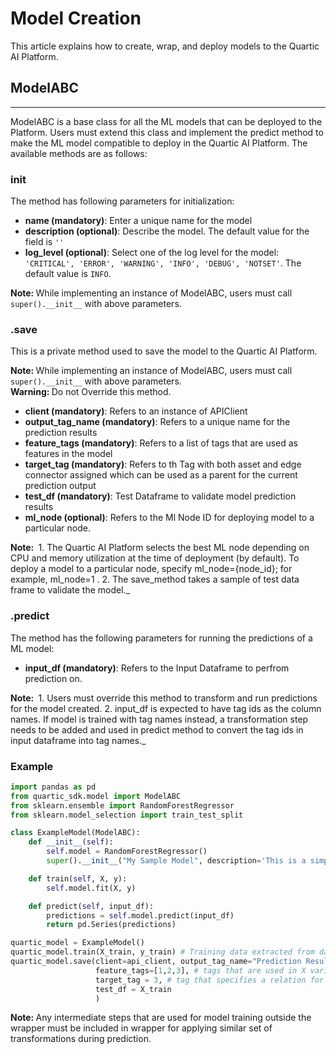 # Model Creation
This article explains how to create, wrap, and deploy models to the Quartic AI Platform.

## ModelABC
---
ModelABC is a base class for all the ML models that can be deployed to the Platform. Users must extend this class and implement the predict method to make the ML model compatible to deploy in the Quartic AI Platform. The available methods are as follows:

### init
The method has following parameters for initialization:

- **name (mandatory)**: Enter a unique name for the model
- **description (optional)**: Describe the model. The default value for the field is `''`
- **log_level (optional)**: Select one of the log level for the model: `'CRITICAL', 'ERROR', 'WARNING', 'INFO', 'DEBUG', 'NOTSET'`. The default value is `INFO`.

<div class="note"><strong>Note:&nbsp;</strong>While implementing an instance of ModelABC, users must call <code>super().__init__</code> with above parameters.</div>

### .save
This is a private method used to save the model to the Quartic AI Platform.

<div class="note"><strong>Note:&nbsp;</strong>While implementing an instance of ModelABC, users must call <code>super().__init__</code> with above parameters.</div>

<div class="note-warning"><strong>Warning:&nbsp;</strong>Do not Override this method.</div>

- **client (mandatory)**: Refers to an instance of APIClient
- **output_tag_name (mandatory)**: Refers to a unique name for the prediction results
- **feature_tags (mandatory)**: Refers to a list of tags that are used as features in the model
- **target_tag (mandatory)**: Refers to th Tag with both asset and edge connector assigned which can be used as a parent for the current prediction output
- **test_df (mandatory)**: Test Dataframe to validate model prediction results
- **ml_node (optional)**: Refers to the Ml Node ID for deploying model to a particular node.

<div class="note"><strong>Note:&nbsp;</strong>
1. The Quartic AI Platform selects the best ML node depending on CPU and memory utilization at the time of deployment (by default). To deploy a model to a particular node, specify ml_node={node_id}; for example, ml_node=1 .
2. The save_method takes a sample of test data frame to validate the model._</div>

### .predict
The method has the following parameters for running the predictions of a ML model:

- **input_df (mandatory)**: Refers to the Input Dataframe to perfrom prediction on.

<div class="note"><strong>Note:&nbsp;</strong>
1. Users must override this method to transform and run predictions for the model created.
2. input_df is expected to have tag ids as the column names. If model is trained with tag names instead, a transformation step needs to be added and used in predict method to convert the tag ids in input dataframe into tag names._</div>

### Example
```python
import pandas as pd
from quartic_sdk.model import ModelABC
from sklearn.ensemble import RandomForestRegressor
from sklearn.model_selection import train_test_split

class ExampleModel(ModelABC):
    def __init__(self):
        self.model = RandomForestRegressor()
        super().__init__("My Sample Model", description='This is a simple model to give a quick introduction on creating and deploying models to quartic platform.')

    def train(self, X, y):
        self.model.fit(X, y)

    def predict(self, input_df):
        predictions = self.model.predict(input_df)
        return pd.Series(predictions)

quartic_model = ExampleModel()
quartic_model.train(X_train, y_train) # Training data extracted from data loaded from Quartic Platform
quartic_model.save(client=api_client, output_tag_name="Prediction Result",
                   feature_tags=[1,2,3], # tags that are used in X variable say 1,2,3
                   target_tag = 3, # tag that specifies a relation for prediction say 3
                   test_df = X_train
                   )


```

<div class="note"><strong>Note:&nbsp;</strong>Any intermediate steps that are used for model training outside the wrapper must be included in wrapper for applying similar set of transformations during prediction.</div>
